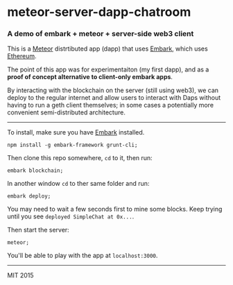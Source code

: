 # meteor-server-dapp-chatroom
### A demo of embark + meteor + server-side web3 client

This is a [Meteor](http://github.com/meteor/meteor) distrtibuted app (dapp) that uses [Embark](https://github.com/iurimatias/embark-framework), which uses [Ethereum](https://www.ethereum.org/).

The point of this app was for experimentaiton (my first dapp), and as a **proof of concept alternative to client-only embark apps**.

By interacting with the blockchain on the server (still using web3), we can deploy to the regular internet and allow users to interact with Daps without having to run a geth client themselves; in some cases a potentially more convenient semi-distributed architecture.

---

To install, make sure you have [Embark](https://github.com/iurimatias/embark-framework) installed.

```
npm install -g embark-framework grunt-cli;
```

Then clone this repo somewhere, `cd` to it, then run:

```
embark blockchain;
```

In another window `cd` to ther same folder and run:

```
embark deploy;
```

You may need to wait a few seconds first to mine some blocks. Keep trying until you see `deployed SimpleChat at 0x...`.

Then start the server:

```
meteor;
```

You'll be able to play with the app at `localhost:3000`.

---

MIT 2015
